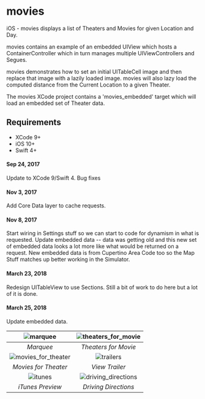 # movies
iOS - movies displays a list of Theaters and Movies for given Location and Day.

movies contains an example of an embedded UIView which hosts a ContainerController which in turn manages multiple UIViewControllers and Segues.

movies demonstrates how to set an initial UITableCell image and then replace that image with a lazily loaded image. movies will also lazy load the computed distance from the Current Location to a given Theater.

The movies XCode project contains a 'movies_embedded' target which will load an embedded set of Theater data.

## Requirements

- XCode 9+
- iOS 10+
- Swift 4+


#### Sep 24, 2017
Update to XCode 9/Swift 4. Bug fixes

#### Nov 3, 2017
Add Core Data layer to cache requests.

#### Nov 8, 2017
Start wiring in Settings stuff so we can start to code for dynamism in what is requested. Update embedded data -- data was getting old and this new set of embedded data looks a lot more like what would be returned on a request. New embedded data is from Cupertino Area Code too so the Map Stuff matches up better working in the Simulator.

#### March 23, 2018
Redesign UITableView to use Sections. Still a bit of work to do here but a lot of it is done.

#### March 25, 2018
Update embedded data.

![marquee](https://user-images.githubusercontent.com/4106530/37880006-a4c080a6-3036-11e8-8692-86eba4b35286.png "Marquee") | ![theaters_for_movie](https://user-images.githubusercontent.com/4106530/37880008-b1ddb042-3036-11e8-9c9a-0dc0f987d60e.png "Theaters for Movie") |
:-------------------------:|:-------------------------:
*Marquee* | *Theaters for Movie* |
![movies_for_theater](https://user-images.githubusercontent.com/4106530/37880014-c06d644a-3036-11e8-8490-efdafa8c71af.png "Movies for Theater") | ![trailers](https://user-images.githubusercontent.com/4106530/37880023-d229479e-3036-11e8-80cc-8b8fe4b611c3.png "View Trailers") |
*Movies for Theater* | *View Trailer* |
![itunes](https://user-images.githubusercontent.com/4106530/37880030-e414e12a-3036-11e8-8926-f8421313b207.png "iTunes Preview") | ![driving_directions](https://user-images.githubusercontent.com/4106530/37880037-f2337866-3036-11e8-9945-16327237f8a9.png "Driving Directions") |
*iTunes Preview* | *Driving Directions*
